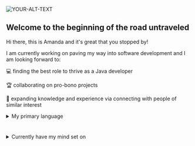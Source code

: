 <picture>
 <source media="(prefers-color-scheme: dark)" srcset="https://images.pexels.com/photos/1554766/pexels-photo-1554766.jpeg?auto=compress&cs=tinysrgb&w=600">
 <source media="(prefers-color-scheme: light)" srcset="https://images.pexels.com/photos/1554766/pexels-photo-1554766.jpeg?auto=compress&cs=tinysrgb&w=600">
 <img alt="YOUR-ALT-TEXT" src="https://images.pexels.com/photos/1554766/pexels-photo-1554766.jpeg?auto=compress&cs=tinysrgb&w=600">
</picture>


## Welcome to the beginning of the road untraveled

Hi there,
this is Amanda and it's great that you stopped by!

I am currently working on paving my way into software development and I am looking forward to:

 💻 finding the best role to thrive as a Java developer
 
 🏆 collaborating on pro-bono projects
 
 🧠 expanding knowledge and experience via connecting with people of similar interest
 
<details>
<summary>My primary language</summary>
<br>
✨ Java ✨
</br>
</details>

#
<details>
<summary>Currently have my mind set on</summary>
<br>
💭 Learning Spring Boot
</br>
<br>
🚢 Learning about Docker
</br>
</details>
